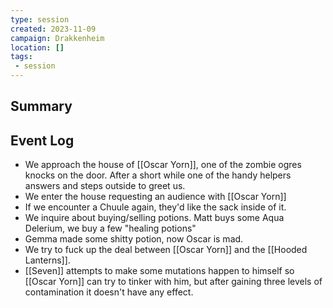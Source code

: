 ```yaml
---
type: session
created: 2023-11-09
campaign: Drakkenheim
location: []
tags:
 - session
---
```



## Summary

## Event Log

- We approach the house of [[Oscar Yorn]], one of the zombie ogres knocks on the door. After a short while one of the handy helpers answers and steps outside to greet us.
- We enter the house requesting an audience with [[Oscar Yorn]]
- If we encounter a Chuule again, they'd like the sack inside of it.
- We inquire about buying/selling potions. Matt buys some Aqua Delerium, we buy a few "healing potions"
- Gemma made some shitty potion, now Oscar is mad.
- We try to fuck up the deal between [[Oscar Yorn]] and the [[Hooded Lanterns]].
- [[Seven]] attempts to make some mutations happen to himself so [[Oscar Yorn]] can try to tinker with him, but after gaining three levels of contamination it doesn't have any effect.
